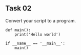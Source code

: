## Task 02

Convert your script to a program.

```
def main():
    print('Hello world')

if __name__ == '__main__': 
    main()
```
